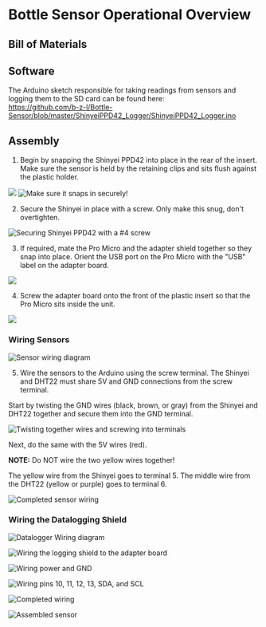 # Bottle Sensor Operational Overview

## Bill of Materials

## Software

The Arduino sketch responsible for taking readings from sensors and logging them to the SD card can be found here:  
https://github.com/b-z-l/Bottle-Sensor/blob/master/ShinyeiPPD42_Logger/ShinyeiPPD42_Logger.ino

## Assembly

1. Begin by snapping the Shinyei PPD42 into place in the rear of the insert. Make sure the sensor is held by the retaining clips and sits flush against the plastic holder.

![](https://raw.githubusercontent.com/b-z-l/Bottle-Sensor/master/resources/SOP%20images/shinyei_insert.jpg)
![Make sure it snaps in securely!](https://github.com/b-z-l/Bottle-Sensor/blob/master/resources/SOP%20images/460f16bbf04a518b9f902d04d744144d.gif)

2. Secure the Shinyei in place with a screw. Only make this snug, don't overtighten.

![Securing Shinyei PPD42 with a #4 screw](https://github.com/b-z-l/Bottle-Sensor/blob/master/resources/SOP%20images/IMG_6278.JPG)

3. If required, mate the Pro Micro and the adapter shield together so they snap into place. Orient the USB port on the Pro Micro with the "USB" label on the adapter board.

![](https://github.com/b-z-l/Bottle-Sensor/blob/master/resources/SOP%20images/IMG_6213.JPG?raw=true)

4. Screw the adapter board onto the front of the plastic insert so that the Pro Micro sits inside the unit.

![](https://github.com/b-z-l/Bottle-Sensor/blob/master/resources/SOP%20images/IMG_6240.JPG)

### Wiring Sensors
![Sensor wiring diagram](https://github.com/b-z-l/Bottle-Sensor/blob/master/resources/SOP%20images/sensor_wiring.jpg)

5. Wire the sensors to the Arduino using the screw terminal. The Shinyei and DHT22 must share 5V and GND connections from the screw terminal. 

Start by twisting the GND wires (black, brown, or gray) from the Shinyei and DHT22 together and secure them into the GND terminal. 

![Twisting together wires and screwing into terminals](https://github.com/b-z-l/Bottle-Sensor/blob/master/resources/SOP%20images/IMG_6273.JPG)

Next, do the same with the 5V wires (red). 

**NOTE:** Do NOT wire the two yellow wires together!

The yellow wire from the Shinyei goes to terminal 5. The middle wire from the DHT22 (yellow or purple) goes to terminal 6.

![Completed sensor wiring](https://github.com/b-z-l/Bottle-Sensor/blob/master/resources/SOP%20images/IMG_6275.JPG?raw=true)

### Wiring the Datalogging Shield

![Datalogger Wiring diagram](https://github.com/b-z-l/Bottle-Sensor/blob/master/resources/SOP%20images/datashield_wiring.jpg)

![Wiring the logging shield to the adapter board](https://github.com/b-z-l/Bottle-Sensor/blob/master/resources/SOP%20images/IMG_6265.JPG)

![Wiring power and GND](https://github.com/b-z-l/Bottle-Sensor/blob/master/resources/SOP%20images/IMG_6267.JPG)

![Wiring pins 10, 11, 12, 13, SDA, and SCL](https://github.com/b-z-l/Bottle-Sensor/blob/master/resources/SOP%20images/IMG_6268.JPG)

![Completed wiring](https://github.com/b-z-l/Bottle-Sensor/blob/master/resources/SOP%20images/IMG_6276.JPG)

![Assembled sensor](https://github.com/b-z-l/Bottle-Sensor/blob/master/resources/SOP%20images/IMG_6286.JPG)
